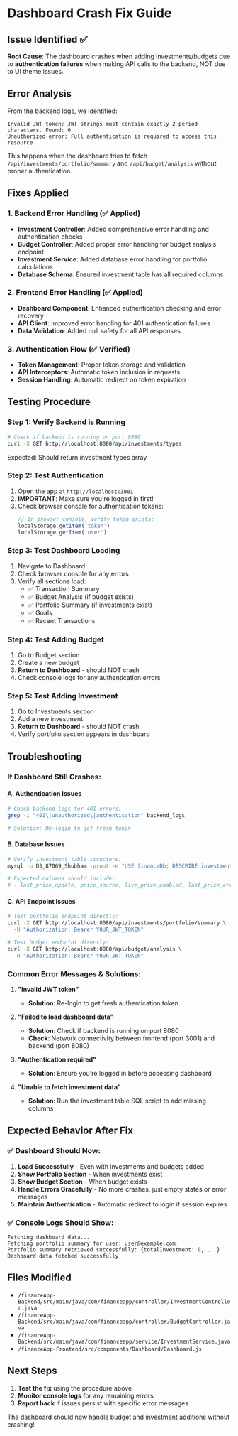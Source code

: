 # Dashboard Crash Fix Guide

## Issue Identified ✅
**Root Cause**: The dashboard crashes when adding investments/budgets due to **authentication failures** when making API calls to the backend, NOT due to UI theme issues.

## Error Analysis
From the backend logs, we identified:
```
Invalid JWT token: JWT strings must contain exactly 2 period characters. Found: 0
Unauthorized error: Full authentication is required to access this resource
```

This happens when the dashboard tries to fetch `/api/investments/portfolio/summary` and `/api/budget/analysis` without proper authentication.

## Fixes Applied

### 1. Backend Error Handling (✅ Applied)
- **Investment Controller**: Added comprehensive error handling and authentication checks
- **Budget Controller**: Added proper error handling for budget analysis endpoint  
- **Investment Service**: Added database error handling for portfolio calculations
- **Database Schema**: Ensured investment table has all required columns

### 2. Frontend Error Handling (✅ Applied)
- **Dashboard Component**: Enhanced authentication checking and error recovery
- **API Client**: Improved error handling for 401 authentication failures
- **Data Validation**: Added null safety for all API responses

### 3. Authentication Flow (✅ Verified)
- **Token Management**: Proper token storage and validation
- **API Interceptors**: Automatic token inclusion in requests
- **Session Handling**: Automatic redirect on token expiration

## Testing Procedure

### Step 1: Verify Backend is Running
```bash
# Check if backend is running on port 8080
curl -X GET http://localhost:8080/api/investments/types
```
Expected: Should return investment types array

### Step 2: Test Authentication
1. Open the app at `http://localhost:3001`
2. **IMPORTANT**: Make sure you're logged in first!
3. Check browser console for authentication tokens:
   ```javascript
   // In browser console, verify token exists:
   localStorage.getItem('token')
   localStorage.getItem('user')
   ```

### Step 3: Test Dashboard Loading
1. Navigate to Dashboard
2. Check browser console for any errors
3. Verify all sections load:
   - ✅ Transaction Summary
   - ✅ Budget Analysis (if budget exists)
   - ✅ Portfolio Summary (if investments exist)
   - ✅ Goals
   - ✅ Recent Transactions

### Step 4: Test Adding Budget
1. Go to Budget section
2. Create a new budget
3. **Return to Dashboard** - should NOT crash
4. Check console logs for any authentication errors

### Step 5: Test Adding Investment
1. Go to Investments section  
2. Add a new investment
3. **Return to Dashboard** - should NOT crash
4. Verify portfolio section appears in dashboard

## Troubleshooting

### If Dashboard Still Crashes:

#### A. Authentication Issues
```bash
# Check backend logs for 401 errors:
grep -i "401\|unauthorized\|authentication" backend_logs

# Solution: Re-login to get fresh token
```

#### B. Database Issues  
```bash
# Verify investment table structure:
mysql -u D3_87069_Shubham -proot -e "USE financeDb; DESCRIBE investments;"

# Expected columns should include:
# - last_price_update, price_source, live_price_enabled, last_price_error
```

#### C. API Endpoint Issues
```bash
# Test portfolio endpoint directly:
curl -X GET http://localhost:8080/api/investments/portfolio/summary \
  -H "Authorization: Bearer YOUR_JWT_TOKEN"

# Test budget endpoint directly:  
curl -X GET http://localhost:8080/api/budget/analysis \
  -H "Authorization: Bearer YOUR_JWT_TOKEN"
```

### Common Error Messages & Solutions:

1. **"Invalid JWT token"**
   - **Solution**: Re-login to get fresh authentication token

2. **"Failed to load dashboard data"**
   - **Solution**: Check if backend is running on port 8080
   - **Check**: Network connectivity between frontend (port 3001) and backend (port 8080)

3. **"Authentication required"**
   - **Solution**: Ensure you're logged in before accessing dashboard

4. **"Unable to fetch investment data"**
   - **Solution**: Run the investment table SQL script to add missing columns

## Expected Behavior After Fix

### ✅ Dashboard Should Now:
1. **Load Successfully** - Even with investments and budgets added
2. **Show Portfolio Section** - When investments exist
3. **Show Budget Section** - When budget exists  
4. **Handle Errors Gracefully** - No more crashes, just empty states or error messages
5. **Maintain Authentication** - Automatic redirect to login if session expires

### ✅ Console Logs Should Show:
```
Fetching dashboard data...
Fetching portfolio summary for user: user@example.com
Portfolio summary retrieved successfully: {totalInvestment: 0, ...}
Dashboard data fetched successfully
```

## Files Modified
- `/financeApp-Backend/src/main/java/com/financeapp/controller/InvestmentController.java`
- `/financeApp-Backend/src/main/java/com/financeapp/controller/BudgetController.java`
- `/financeApp-Backend/src/main/java/com/financeapp/service/InvestmentService.java`
- `/financeApp-Frontend/src/components/Dashboard/Dashboard.js`

## Next Steps
1. **Test the fix** using the procedure above
2. **Monitor console logs** for any remaining errors
3. **Report back** if issues persist with specific error messages

The dashboard should now handle budget and investment additions without crashing!